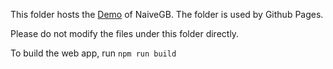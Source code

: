 This folder hosts the [Demo](https://jnkkkk.github.io/NaiveGB/) of NaiveGB. The folder is used by Github Pages.

Please do not modify the files under this folder directly. 

To build the web app, run `npm run build`
